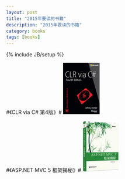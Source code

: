 ```yaml
---
layout: post
title: "2015年要读的书籍"
description: "2015年要读的书籍"
category: books
tags: [books]
---
```

{% include JB/setup %}


#《CLR via C# 第4版》# <img src="/images/CLR-via-Csharp.jpg" width="100px" height="140px" alt="CLR via C#">


#《ASP.NET MVC 5 框架揭秘》# <img src="/images/aspnet-mvc5.jpg" width="100px" height="140px" alt="框架揭秘">
